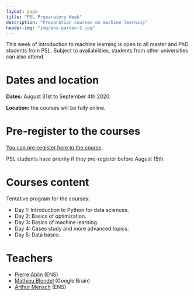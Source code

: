 ```yaml
---
layout: page
title: "PSL Preparatory Week"
description: "Preparation courses on machine learning"
header-img: "img/ens-garden-2.jpg"
---
```


This week of introduction to machine learning is open to all master and PhD students from PSL. Subject to availabilities, students from other universities can also attend.

Dates and location
============================

__Dates:__ August 31st to September 4th 2020.

__Location:__ the courses will be fully online.

Pre-register to the courses
============================

[You can pre-register here to the course](https://docs.google.com/forms/d/1uehc_RdyGJqFNIytJgpkbjjQFgDy_Ryq1ht20ONRWmE/prefill).

PSL students have priority if they pre-register before August 15th.

Courses content
============================

Tentative program for the courses:
- Day 1: Introduction to Python for data sciences.
- Day 2: Basics of optimization.
- Day 3: Basics of machine learning.
- Day 4: Cases study and more advanced topics.
- Day 5: Data bases.

Teachers
============================

- [Pierre Ablin](https://pierreablin.com/) (ENS)
- [Mathieu Blondel](http://mblondel.org/) (Google Brain)
- [Arthur Mensch](https://www.amensch.fr/) (ENS)
